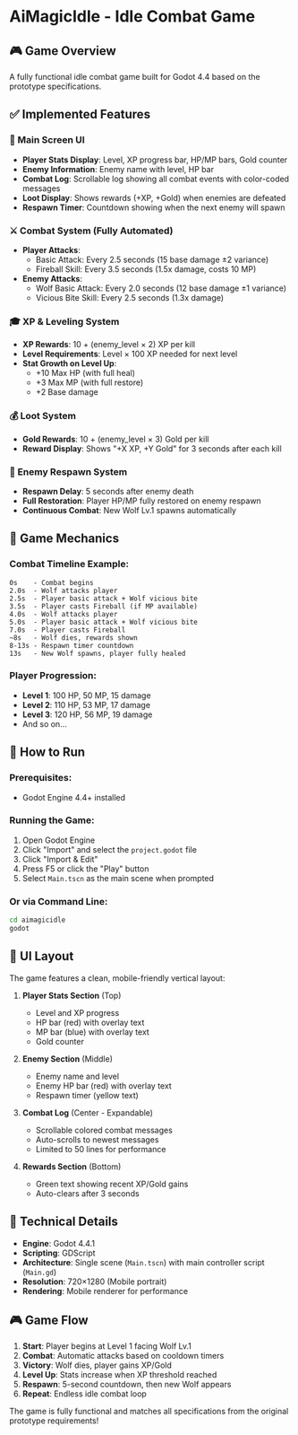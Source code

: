 # AiMagicIdle - Idle Combat Game

## 🎮 Game Overview
A fully functional idle combat game built for Godot 4.4 based on the prototype specifications.

## ✅ Implemented Features

### 📱 Main Screen UI
- **Player Stats Display**: Level, XP progress bar, HP/MP bars, Gold counter
- **Enemy Information**: Enemy name with level, HP bar
- **Combat Log**: Scrollable log showing all combat events with color-coded messages
- **Loot Display**: Shows rewards (+XP, +Gold) when enemies are defeated
- **Respawn Timer**: Countdown showing when the next enemy will spawn

### ⚔️ Combat System (Fully Automated)
- **Player Attacks**:
  - Basic Attack: Every 2.5 seconds (15 base damage ±2 variance)
  - Fireball Skill: Every 3.5 seconds (1.5x damage, costs 10 MP)
- **Enemy Attacks**:
  - Wolf Basic Attack: Every 2.0 seconds (12 base damage ±1 variance)
  - Vicious Bite Skill: Every 2.5 seconds (1.3x damage)

### 🎓 XP & Leveling System
- **XP Rewards**: 10 + (enemy_level × 2) XP per kill
- **Level Requirements**: Level × 100 XP needed for next level
- **Stat Growth on Level Up**:
  - +10 Max HP (with full heal)
  - +3 Max MP (with full restore)
  - +2 Base damage

### 💰 Loot System
- **Gold Rewards**: 10 + (enemy_level × 3) Gold per kill
- **Reward Display**: Shows "+X XP, +Y Gold" for 3 seconds after each kill

### 🔁 Enemy Respawn System
- **Respawn Delay**: 5 seconds after enemy death
- **Full Restoration**: Player HP/MP fully restored on enemy respawn
- **Continuous Combat**: New Wolf Lv.1 spawns automatically

## 🎯 Game Mechanics

### Combat Timeline Example:
```
0s    - Combat begins
2.0s  - Wolf attacks player
2.5s  - Player basic attack + Wolf vicious bite
3.5s  - Player casts Fireball (if MP available)
4.0s  - Wolf attacks player
5.0s  - Player basic attack + Wolf vicious bite
7.0s  - Player casts Fireball
~8s   - Wolf dies, rewards shown
8-13s - Respawn timer countdown
13s   - New Wolf spawns, player fully healed
```

### Player Progression:
- **Level 1**: 100 HP, 50 MP, 15 damage
- **Level 2**: 110 HP, 53 MP, 17 damage  
- **Level 3**: 120 HP, 56 MP, 19 damage
- And so on...

## 🚀 How to Run

### Prerequisites:
- Godot Engine 4.4+ installed

### Running the Game:
1. Open Godot Engine
2. Click "Import" and select the `project.godot` file
3. Click "Import & Edit"
4. Press F5 or click the "Play" button
5. Select `Main.tscn` as the main scene when prompted

### Or via Command Line:
```bash
cd aimagicidle
godot
```

## 🎨 UI Layout

The game features a clean, mobile-friendly vertical layout:

1. **Player Stats Section** (Top)
   - Level and XP progress
   - HP bar (red) with overlay text
   - MP bar (blue) with overlay text  
   - Gold counter

2. **Enemy Section** (Middle)
   - Enemy name and level
   - Enemy HP bar (red) with overlay text
   - Respawn timer (yellow text)

3. **Combat Log** (Center - Expandable)
   - Scrollable colored combat messages
   - Auto-scrolls to newest messages
   - Limited to 50 lines for performance

4. **Rewards Section** (Bottom)
   - Green text showing recent XP/Gold gains
   - Auto-clears after 3 seconds

## 🔧 Technical Details

- **Engine**: Godot 4.4.1
- **Scripting**: GDScript
- **Architecture**: Single scene (`Main.tscn`) with main controller script (`Main.gd`)
- **Resolution**: 720×1280 (Mobile portrait)
- **Rendering**: Mobile renderer for performance

## 🎮 Game Flow

1. **Start**: Player begins at Level 1 facing Wolf Lv.1
2. **Combat**: Automatic attacks based on cooldown timers
3. **Victory**: Wolf dies, player gains XP/Gold
4. **Level Up**: Stats increase when XP threshold reached
5. **Respawn**: 5-second countdown, then new Wolf appears
6. **Repeat**: Endless idle combat loop

The game is fully functional and matches all specifications from the original prototype requirements!